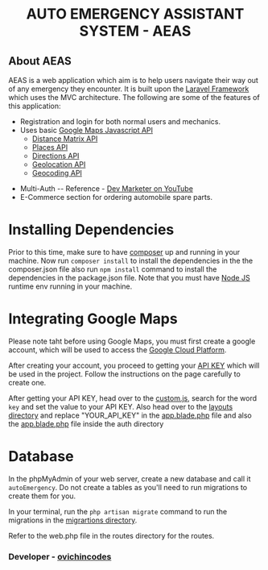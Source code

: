 <h1 align="center">AUTO EMERGENCY ASSISTANT SYSTEM - AEAS</h1>

## About AEAS

AEAS is a web application which aim is to help users navigate their way out of any emergency they encounter. It is built upon the [Laravel Framework](https://laravel.com/) which uses the MVC architecture. The following are some of the features of this application:

-   Registration and login for both normal users and mechanics.
-   Uses basic [Google Maps Javascript API](https://developers.google.com/maps)
    -   [Distance Matrix API](https://developers.google.com/maps/documentation/javascript/distancematrix)
    -   [Places API](https://developers.google.com/maps/documentation/javascript/places)
    -   [Directions API](https://developers.google.com/maps/documentation/javascript/directions)
    -   [Geolocation API](https://developers.google.com/maps/documentation/geolocation)
    -   [Geocoding API](https://developers.google.com/maps/documentation/javascript/geocoding)

*   Multi-Auth -- Reference - [Dev Marketer on YouTube](https://www.youtube.com/playlist?list=PLwAKR305CRO9S6KVHMJYqZpjPzGPWuQ7Q)
*   E-Commerce section for ordering automobile spare parts.

# Installing Dependencies

Prior to this time, make sure to have [composer](https://getcomposer.org/) up and running in your machine. Now run `composer install` to install the dependencies in the the composer.json file also run `npm install` command to install the dependencies in the package.json file. Note that you must have [Node JS](https://nodejs.org/) runtime env running in your machine.

# Integrating Google Maps

Please note taht before using Google Maps, you must first create a google account, which will be used to access the [Google Cloud Platform](https://developers.google.com/maps).

After creating your account, you proceed to getting your [API KEY](https://developers.google.com/maps/documentation/javascript/get-api-key) which will be used in the project. Follow the instructions on the page carefully to create one.

After getting your API KEY, head over to the [custom.js](public\js\custom.js), search for the word `key` and set the value to your API KEY. Also head over to the [layouts directory](resources\views\layouts) and replace "YOUR_API_KEY" in the [app.blade.php](resources\views\layouts\app.blade.php) file and also the [app.blade.php](resources\views\layouts\auth\app.blade.php) file inside the auth directory

# Database

In the phpMyAdmin of your web server, create a new database and call it `autoEmergency`. Do not create a tables as you'll need to run migrations to create them for you.

In your terminal, run the `php artisan migrate` command to run the migrations in the [migrartions directory](database\migrations).

Refer to the web.php file in the routes directory for the routes.

### Developer - [ovichincodes](https://www.linkedin.com/in/vitalis-onyemechalu-407242194/)
